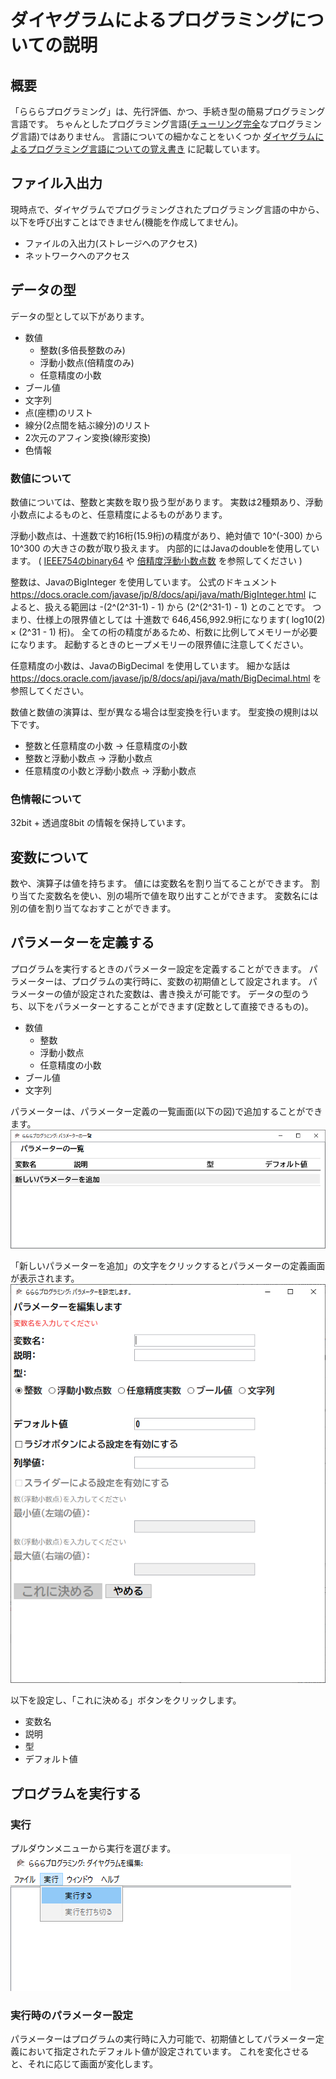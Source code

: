 # ダイヤグラムによるプログラミングについての説明

## 概要

「らららプログラミング」は、先行評価、かつ、手続き型の簡易プログラミング言語です。
ちゃんとしたプログラミング言語([チューリング完全](https://ja.wikipedia.org/wiki/%E3%83%81%E3%83%A5%E3%83%BC%E3%83%AA%E3%83%B3%E3%82%B0%E5%AE%8C%E5%85%A8)なプログラミング言語)ではありません。
言語についての細かなことをいくつか [ダイヤグラムによるプログラミング言語についての覚え書き](about_language.md) に記載しています。

## ファイル入出力

現時点で、ダイヤグラムでプログラミングされたプログラミング言語の中から、以下を呼び出すことはできません(機能を作成してません)。
- ファイルの入出力(ストレージへのアクセス)
- ネットワークへのアクセス

## データの型

データの型として以下があります。
- 数値
    - 整数(多倍長整数のみ)
    - 浮動小数点(倍精度のみ)
    - 任意精度の小数
- ブール値
- 文字列
- 点(座標)のリスト
- 線分(2点間を結ぶ線分)のリスト
- 2次元のアフィン変換(線形変換)
- 色情報

### 数値について

数値については、整数と実数を取り扱う型があります。
実数は2種類あり、浮動小数点によるものと、任意精度によるものがあります。

浮動小数点は、十進数で約16桁(15.9桁)の精度があり、絶対値で 10^(-300) から 10^300 の大きさの数が取り扱えます。
内部的にはJavaのdoubleを使用しています。
( [IEEE754のbinary64](https://ja.wikipedia.org/wiki/IEEE_754) や [倍精度浮動小数点数](https://ja.wikipedia.org/wiki/%E5%80%8D%E7%B2%BE%E5%BA%A6%E6%B5%AE%E5%8B%95%E5%B0%8F%E6%95%B0%E7%82%B9%E6%95%B0) を参照してください )

整数は、JavaのBigInteger を使用しています。
公式のドキュメント https://docs.oracle.com/javase/jp/8/docs/api/java/math/BigInteger.html によると、扱える範囲は -(2^(2^31-1) - 1) から (2^(2^31-1) - 1) とのことです。
つまり、仕様上の限界値としては 十進数で 646,456,992.9桁になります( log10(2) × (2^31 - 1) 桁)。
全ての桁の精度があるため、桁数に比例してメモリーが必要になります。
起動するときのヒープメモリーの限界値に注意してください。

任意精度の小数は、JavaのBigDecimal を使用しています。
細かな話は https://docs.oracle.com/javase/jp/8/docs/api/java/math/BigDecimal.html を参照してください。

数値と数値の演算は、型が異なる場合は型変換を行います。
型変換の規則は以下です。
- 整数と任意精度の小数 → 任意精度の小数
- 整数と浮動小数点 → 浮動小数点
- 任意精度の小数と浮動小数点 → 浮動小数点

### 色情報について

32bit + 透過度8bit の情報を保持しています。

## 変数について

数や、演算子は値を持ちます。
値には変数名を割り当てることができます。
割り当てた変数名を使い、別の場所で値を取り出すことができます。
変数名には別の値を割り当てなおすことができます。

## パラメーターを定義する

プログラムを実行するときのパラメーター設定を定義することができます。
パラメーターは、プログラムの実行時に、変数の初期値として設定されます。
パラメーターの値が設定された変数は、書き換えが可能です。
データの型のうち、以下をパラメーターとすることができます(定数として直接できるもの)。

- 数値
    - 整数
    - 浮動小数点
    - 任意精度の小数
- ブール値
- 文字列

パラメーターは、パラメーター定義の一覧画面(以下の図)で追加することができます。
![パラメーター定義の一覧画面](./image/param_def_list_window.png "キャプチャ(パラメーター定義の一覧画面)")

「新しいパラメーターを追加」の文字をクリックするとパラメーターの定義画面が表示されます。
![パラメーターの定義画面](./image/param_def_window.png "キャプチャ(パラメーターの定義画面)")

以下を設定し、「これに決める」ボタンをクリックします。
- 変数名
- 説明
- 型
- デフォルト値

## プログラムを実行する

### 実行

プルダウンメニューから実行を選びます。
![「実行」ボタン](./image/excecute_button.png "キャプチャ(「実行」ボタン)")


### 実行時のパラメーター設定

パラメーターはプログラムの実行時に入力可能で、初期値としてパラメーター定義において指定されたデフォルト値が設定されています。
これを変化させると、それに応じて画面が変化します。




